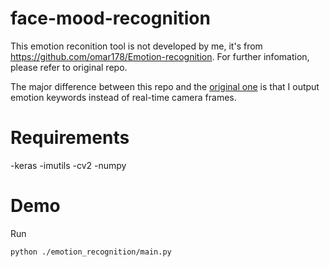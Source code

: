 # face-mood-recognition
This emotion reconition tool is not developed by me, it's from https://github.com/omar178/Emotion-recognition. 
For further infomation, please refer to original repo.

The major difference between this repo and the [original one](https://github.com/omar178/Emotion-recognition) is that I output emotion keywords instead of real-time camera frames.


# Requirements
-keras
-imutils
-cv2
-numpy


# Demo
Run
```
python ./emotion_recognition/main.py
```